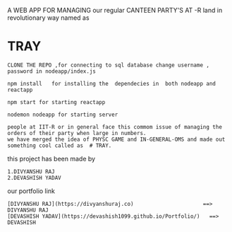  A WEB APP FOR MANAGING our regular CANTEEN PARTY'S AT -R land in revolutionary way named as 
 
 # TRAY
 
 
 
 ```
 CLONE THE REPO ,for connecting to sql database change username , password in nodeapp/index.js 
```
```
npm install   for installing the  dependecies in  both nodeapp and reactapp 
```

```
npm start for starting reactapp
```
```
nodemon nodeapp for starting server
```

```
people at IIT-R or in general face this commom issue of managing the orders of their party when large in numbers.
we have merged the idea of PHYSC GAME and IN-GENERAL-OMS and made out something cool called as  # TRAY.

```


this project has been made by 
```
1.DIVYANSHU RAJ      
2.DEVASHISH YADAV
```
our portfolio link 

```
[DIVYANSHU RAJ](https://divyanshuraj.co)                      ==> DIVYANSHU RAJ  
[DEVASHISH YADAV](https://devashish1099.github.io/Portfolio/)   ==> DEVASHISH 
```
